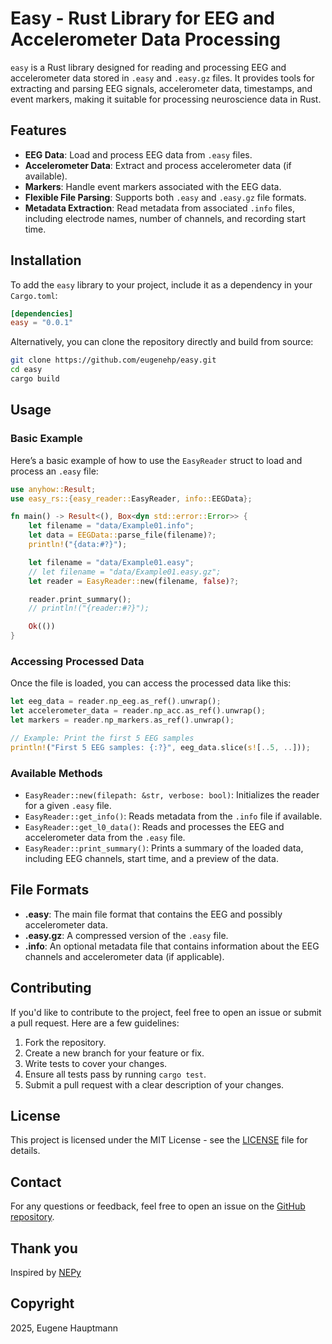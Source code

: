 
# Easy - Rust Library for EEG and Accelerometer Data Processing

`easy` is a Rust library designed for reading and processing EEG and accelerometer data stored in `.easy` and `.easy.gz` files. It provides tools for extracting and parsing EEG signals, accelerometer data, timestamps, and event markers, making it suitable for processing neuroscience data in Rust.

## Features

- **EEG Data**: Load and process EEG data from `.easy` files.
- **Accelerometer Data**: Extract and process accelerometer data (if available).
- **Markers**: Handle event markers associated with the EEG data.
- **Flexible File Parsing**: Supports both `.easy` and `.easy.gz` file formats.
- **Metadata Extraction**: Read metadata from associated `.info` files, including electrode names, number of channels, and recording start time.

## Installation

To add the `easy` library to your project, include it as a dependency in your `Cargo.toml`:

```toml
[dependencies]
easy = "0.0.1"
```

Alternatively, you can clone the repository directly and build from source:

```bash
git clone https://github.com/eugenehp/easy.git
cd easy
cargo build
```

## Usage

### Basic Example

Here’s a basic example of how to use the `EasyReader` struct to load and process an `.easy` file:

```rust
use anyhow::Result;
use easy_rs::{easy_reader::EasyReader, info::EEGData};

fn main() -> Result<(), Box<dyn std::error::Error>> {
    let filename = "data/Example01.info";
    let data = EEGData::parse_file(filename)?;
    println!("{data:#?}");

    let filename = "data/Example01.easy";
    // let filename = "data/Example01.easy.gz";
    let reader = EasyReader::new(filename, false)?;

    reader.print_summary();
    // println!("{reader:#?}");

    Ok(())
}

```

### Accessing Processed Data

Once the file is loaded, you can access the processed data like this:

```rust
let eeg_data = reader.np_eeg.as_ref().unwrap();
let accelerometer_data = reader.np_acc.as_ref().unwrap();
let markers = reader.np_markers.as_ref().unwrap();

// Example: Print the first 5 EEG samples
println!("First 5 EEG samples: {:?}", eeg_data.slice(s![..5, ..]));
```

### Available Methods

- `EasyReader::new(filepath: &str, verbose: bool)`: Initializes the reader for a given `.easy` file.
- `EasyReader::get_info()`: Reads metadata from the `.info` file if available.
- `EasyReader::get_l0_data()`: Reads and processes the EEG and accelerometer data from the `.easy` file.
- `EasyReader::print_summary()`: Prints a summary of the loaded data, including EEG channels, start time, and a preview of the data.

## File Formats

- **.easy**: The main file format that contains the EEG and possibly accelerometer data.
- **.easy.gz**: A compressed version of the `.easy` file.
- **.info**: An optional metadata file that contains information about the EEG channels and accelerometer data (if applicable).

## Contributing

If you'd like to contribute to the project, feel free to open an issue or submit a pull request. Here are a few guidelines:

1. Fork the repository.
2. Create a new branch for your feature or fix.
3. Write tests to cover your changes.
4. Ensure all tests pass by running `cargo test`.
5. Submit a pull request with a clear description of your changes.

## License

This project is licensed under the MIT License - see the [LICENSE](LICENSE) file for details.

## Contact

For any questions or feedback, feel free to open an issue on the [GitHub repository](https://github.com/eugenehp/easy).

## Thank you

Inspired by [NEPy](https://github.com/Neuroelectrics/NEPy)

## Copyright

2025, Eugene Hauptmann